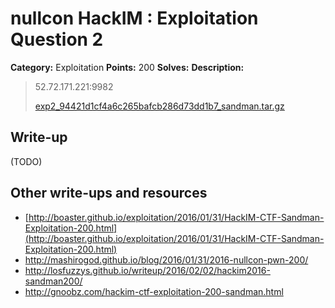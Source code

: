 # nullcon HackIM : Exploitation Question 2

**Category:** Exploitation
**Points:** 200
**Solves:**
**Description:**

> 52.72.171.221:9982
>
>
> [exp2_94421d1cf4a6c265bafcb286d73dd1b7_sandman.tar.gz](./exp2_94421d1cf4a6c265bafcb286d73dd1b7_sandman.tar.gz)


## Write-up

(TODO)

## Other write-ups and resources

* [http://boaster.github.io/exploitation/2016/01/31/HackIM-CTF-Sandman-Exploitation-200.html](http://boaster.github.io/exploitation/2016/01/31/HackIM-CTF-Sandman-Exploitation-200.html)
* <http://mashirogod.github.io/blog/2016/01/31/2016-nullcon-pwn-200/>
* <http://losfuzzys.github.io/writeup/2016/02/02/hackim2016-sandman200/>
* <http://gnoobz.com/hackim-ctf-exploitation-200-sandman.html>
